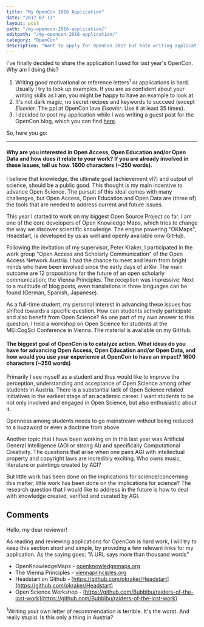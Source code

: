 ```yaml
---
title: "My OpenCon 2016 Application"
date: "2017-07-13"
layout: post
path: "/my-opencon-2016-application/"
editpath: "/my-opencon-2016-application/"
category: "OpenCon"
description: "Want to apply for OpenCon 2017 but hate writing applications? Tried googling 'opencon application tutorial in < 10min'? Say no more... Have a look at mine!"
---
```


I've finally decided to share the application I used for last year's OpenCon. Why am I doing this?

1. Writing good motivational or reference letters<sup>1</sup> or applications is hard. Usually I try to look up examples. If you are as confident about your writing skills as I am, you might be happy to have an example to look at.
2. It's not dark magic, no secret recipes and keywords to succeed (except *Elsevier*. The ppl at OpenCon love *Elsevier*. Use it at least 35 times).
3. I decided to post my application while I was writing a guest post for the OpenCon blog, which you can find [here](http://www.opencon2017.org/blog).

So, here you go:

----

#### Why are you interested in Open Access, Open Education and/or Open Data and how does it relate to your work? If you are already involved in these issues, tell us how. 1600 characters (~250 words).

I believe that knowledge, the ultimate goal (achievement vl?) and output of science, should be a public good. This thought is my main incentive to advance Open Science. The pursuit of this ideal comes with many challenges, but Open Access, Open Education and Open Data are (three of) the tools that are needed to address current and future issues.

This year I started to work on my biggest Open Source Project so far. I am one of the core developers of Open Knowledge Maps, which tries to change the way we discover scientific knowledge. The engine powering "OKMaps", Headstart, is developed by us as well and openly available onw GitHub.

Following the invitation of my supervisor, Peter Kraker, I participated in the work group "Open Access and Scholarly Communication" of the Open Access Network Austria. I had the chance to meet and learn from bright minds who have been involved since the early days of arXiv. The main outcome are 12 propositions for the future of an open scholarly communication; the Vienna Principles. The reception was impressive: Next to a multitude of blog posts, even translations in three languages can be found (German, Spanish, Japanese).

As a full-time student, my personal interest in advancing these issues has shifted towards a specific question. How can students actively participate and also benefit from Open Science? As one part of my own answer to this question, I held a workshop on Open Science for students at the MEi:CogSci Conference in Vienna. The material is available on my GitHub.

#### The biggest goal of OpenCon is to catalyze action. What ideas do you have for advancing Open Access, Open Education and/or Open Data, and how would you use your experience at OpenCon to have an impact? 1600 characters (~250 words)

Primarily I see myself as a student and thus would like to improve the perception, understanding and acceptance of Open Science among other students in Austria. There is a substantial lack of Open Science related initiatives in the earliest stage of an academic career. I want students to be not only involved and engaged in Open Science, but also enthusiastic about it.

Openness among students needs to go mainstream without being reduced to a buzzword or even a doctrine from above.

Another topic that I have been working on in this last year was Artificial General Intelligence (AGI or strong AI) and specifically Computational Creativity. The questions that arise when one pairs AGI with intellectual property and copyright laws are incredibly exciting. Who owns music, literature or paintings created by AGI?

But little work has been done on the implications for science/concerning this matter, little work has been done on the implications for science? The research question that I would like to address in the future is how to deal with knowledge created, verified and curated by AGI.

## Comments

Hello, my dear reviewer!

As reading and reviewing applications for OpenCon is hard work, I will try to keep this section short and simple, by providing a few relevant links for my application. As the saying goes: “A URL says more than thousand words”

+ OpenKnowledgeMaps - [openknowledgemaps.org](openknowledgemaps.org)
+ The Vienna Principles - [viennaprinciples.org](viennaprinciples.org)
+ Headstart on Github - [https://github.com/pkraker/Headstart](https://github.com/pkraker/Headstart)
+ Open Science Workshop - [https://github.com/Bubblbu/raiders-of-the-lost-work](https://github.com/Bubblbu/raiders-of-the-lost-work)


<a name=""></a><sup>1</sup>Writing your own letter of recommendation is terrible. It's the worst. And really stupid. Is this only a thing in Austria?